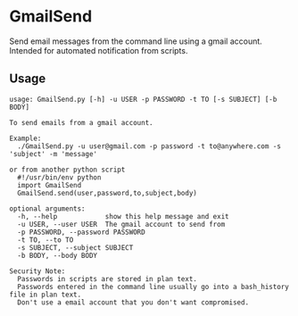 GmailSend
========
Send email messages from the command line using a gmail account. Intended for automated notification from scripts.

Usage
--------
	usage: GmailSend.py [-h] -u USER -p PASSWORD -t TO [-s SUBJECT] [-b BODY]

	To send emails from a gmail account.

	Example:
	  ./GmailSend.py -u user@gmail.com -p password -t to@anywhere.com -s 'subject' -m 'message'

	or from another python script
	  #!/usr/bin/env python
	  import GmailSend
	  GmailSend.send(user,password,to,subject,body)

	optional arguments:
	  -h, --help            show this help message and exit
	  -u USER, --user USER  The gmail account to send from
	  -p PASSWORD, --password PASSWORD
	  -t TO, --to TO
	  -s SUBJECT, --subject SUBJECT
	  -b BODY, --body BODY

	Security Note:
	  Passwords in scripts are stored in plan text.
	  Passwords entered in the command line usually go into a bash_history file in plan text.
	  Don't use a email account that you don't want compromised.
